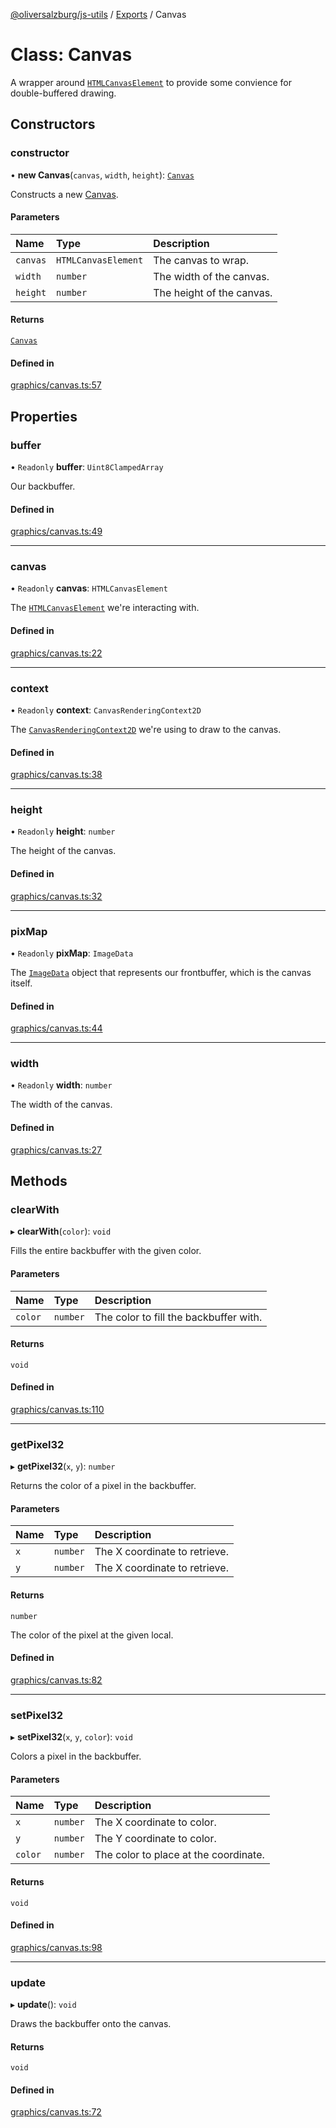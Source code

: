 [@oliversalzburg/js-utils](../README.md) / [Exports](../modules.md) / Canvas

# Class: Canvas

A wrapper around [`HTMLCanvasElement`](https://developer.mozilla.org/en-US/docs/Web/API/HTMLCanvasElement)
to provide some convience for double-buffered drawing.

## Constructors

### constructor

• **new Canvas**(`canvas`, `width`, `height`): [`Canvas`](Canvas.md)

Constructs a new [Canvas](Canvas.md).

#### Parameters

| Name     | Type                | Description               |
| :------- | :------------------ | :------------------------ |
| `canvas` | `HTMLCanvasElement` | The canvas to wrap.       |
| `width`  | `number`            | The width of the canvas.  |
| `height` | `number`            | The height of the canvas. |

#### Returns

[`Canvas`](Canvas.md)

#### Defined in

[graphics/canvas.ts:57](https://github.com/oliversalzburg/js-utils/blob/ba70690/source/graphics/canvas.ts#L57)

## Properties

### buffer

• `Readonly` **buffer**: `Uint8ClampedArray`

Our backbuffer.

#### Defined in

[graphics/canvas.ts:49](https://github.com/oliversalzburg/js-utils/blob/ba70690/source/graphics/canvas.ts#L49)

---

### canvas

• `Readonly` **canvas**: `HTMLCanvasElement`

The [`HTMLCanvasElement`](https://developer.mozilla.org/en-US/docs/Web/API/HTMLCanvasElement)
we're interacting with.

#### Defined in

[graphics/canvas.ts:22](https://github.com/oliversalzburg/js-utils/blob/ba70690/source/graphics/canvas.ts#L22)

---

### context

• `Readonly` **context**: `CanvasRenderingContext2D`

The [`CanvasRenderingContext2D`](https://developer.mozilla.org/en-US/docs/Web/API/CanvasRenderingContext2)
we're using to draw to the canvas.

#### Defined in

[graphics/canvas.ts:38](https://github.com/oliversalzburg/js-utils/blob/ba70690/source/graphics/canvas.ts#L38)

---

### height

• `Readonly` **height**: `number`

The height of the canvas.

#### Defined in

[graphics/canvas.ts:32](https://github.com/oliversalzburg/js-utils/blob/ba70690/source/graphics/canvas.ts#L32)

---

### pixMap

• `Readonly` **pixMap**: `ImageData`

The [`ImageData`](https://developer.mozilla.org/en-US/docs/Web/API/ImageData) object
that represents our frontbuffer, which is the canvas itself.

#### Defined in

[graphics/canvas.ts:44](https://github.com/oliversalzburg/js-utils/blob/ba70690/source/graphics/canvas.ts#L44)

---

### width

• `Readonly` **width**: `number`

The width of the canvas.

#### Defined in

[graphics/canvas.ts:27](https://github.com/oliversalzburg/js-utils/blob/ba70690/source/graphics/canvas.ts#L27)

## Methods

### clearWith

▸ **clearWith**(`color`): `void`

Fills the entire backbuffer with the given color.

#### Parameters

| Name    | Type     | Description                            |
| :------ | :------- | :------------------------------------- |
| `color` | `number` | The color to fill the backbuffer with. |

#### Returns

`void`

#### Defined in

[graphics/canvas.ts:110](https://github.com/oliversalzburg/js-utils/blob/ba70690/source/graphics/canvas.ts#L110)

---

### getPixel32

▸ **getPixel32**(`x`, `y`): `number`

Returns the color of a pixel in the backbuffer.

#### Parameters

| Name | Type     | Description                   |
| :--- | :------- | :---------------------------- |
| `x`  | `number` | The X coordinate to retrieve. |
| `y`  | `number` | The X coordinate to retrieve. |

#### Returns

`number`

The color of the pixel at the given local.

#### Defined in

[graphics/canvas.ts:82](https://github.com/oliversalzburg/js-utils/blob/ba70690/source/graphics/canvas.ts#L82)

---

### setPixel32

▸ **setPixel32**(`x`, `y`, `color`): `void`

Colors a pixel in the backbuffer.

#### Parameters

| Name    | Type     | Description                           |
| :------ | :------- | :------------------------------------ |
| `x`     | `number` | The X coordinate to color.            |
| `y`     | `number` | The Y coordinate to color.            |
| `color` | `number` | The color to place at the coordinate. |

#### Returns

`void`

#### Defined in

[graphics/canvas.ts:98](https://github.com/oliversalzburg/js-utils/blob/ba70690/source/graphics/canvas.ts#L98)

---

### update

▸ **update**(): `void`

Draws the backbuffer onto the canvas.

#### Returns

`void`

#### Defined in

[graphics/canvas.ts:72](https://github.com/oliversalzburg/js-utils/blob/ba70690/source/graphics/canvas.ts#L72)
